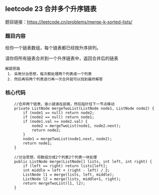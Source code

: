 ## leetcode 23 合并多个升序链表

题目链接：https://leetcode.cn/problems/merge-k-sorted-lists/



### 题目内容
给你一个链表数组，每个链表都已经按升序排列。

请你将所有链表合并到一个升序链表中，返回合并后的链表


```
解题思路
 1. 采用分治思想，每次都处理两个列表成一个列表
 2. 然后再将两个列表进行再一次合并就可以找到最终解答
```

### 核心代码
```
    //合并两个链表，谁小就谁在前面，然后指针往下一节点移动
    private ListNode mergeTwoList(ListNode node1, ListNode node2) {
        if (node1 == null) return node2;
        if (node2 == null) return node1;
        if (node1.val >= node2.val) {
            node2 = mergeTwoList(node1, node2.next);
            return node2;
        }
        node1 = mergeTwoList(node1.next, node2);
        return node1;
    }
    
    //分治思想，将数组分成2个列表2个列表一块处理
    public ListNode merge(ListNode[] lists, int left, int right) {
        if (left == right) return lists[left];
        int middle = left + (right - left) / 2;
        ListNode l1 = merge(lists, left, middle);
        ListNode l2 = merge(lists, middle+1, right);
        return mergeTwoList(l1, l2);
    }
    
```




